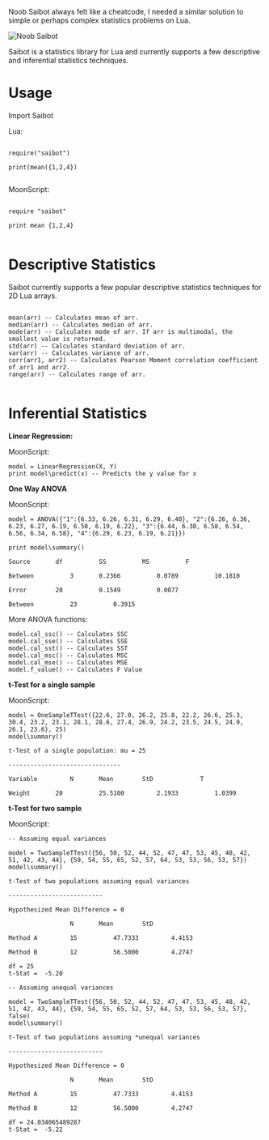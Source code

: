 Noob Saibot always felt like a cheatcode, I needed a similar solution to simple or perhaps complex statistics problems on Lua. 

![Noob Saibot](https://c.tenor.com/ckUZEMepZw4AAAAC/mortal-kombat-noob-saibot.gif)

Saibot is a statistics library for Lua and currently supports a few descriptive and inferential statistics techniques.


# Usage

Import Saibot

Lua:

```

require("saibot")

print(mean({1,2,4})


```

MoonScript:

```

require "saibot"

print mean {1,2,4}


```


# Descriptive Statistics

Saibot currently supports a few popular descriptive statistics techniques for 2D Lua arrays.  

```

mean(arr) -- Calculates mean of arr.
median(arr) -- Calculates median of arr.
mode(arr) -- Calculates mode of arr. If arr is multimodal, the smallest value is returned.
std(arr) -- Calculates standard deviation of arr.
var(arr) -- Calculates variance of arr.
corr(arr1, arr2) -- Calculates Pearson Moment correlation coefficient of arr1 and arr2.
range(arr) -- Calculates range of arr.


```
 

# Inferential Statistics


**Linear Regression:**

MoonScript:

```
model = LinearRegression(X, Y)
print model\predict(x) -- Predicts the y value for x

```


**One Way ANOVA**

MoonScript:

```
model = ANOVA({"1":{6.33, 6.26, 6.31, 6.29, 6.40}, "2":{6.26, 6.36, 6.23, 6.27, 6.19, 6.50, 6.19, 6.22}, "3":{6.44, 6.38, 6.58, 6.54, 6.56, 6.34, 6.58}, "4":{6.29, 6.23, 6.19, 6.21}})
  
print model\summary()

Source 		 df 		 SS   		 MS   		 F

Between 		 3 		 0.2366 		 0.0789 		 10.1810

Error 		 20 		 0.1549 		 0.0077

Between 		 23 		 0.3915

```

More ANOVA functions:

```
model.cal_ssc() -- Calculates SSC
model.cal_sse() -- Calculates SSE
model.cal_sst() -- Calculates SST
model.cal_msc() -- Calculates MSC
model.cal_mse() -- Calculates MSE
model.f_value() -- Calculates F Value
```


**t-Test for a single sample**

MoonScript:

```
model = OneSampleTTest({22.6, 27.0, 26.2, 25.8, 22.2, 26.6, 25.3, 30.4, 23.2, 23.1, 28.1, 28.6, 27.4, 26.9, 24.2, 23.5, 24.5, 24.9, 26.1, 23.6}, 25)
model\summary()

t-Test of a single population: mu = 25

-------------------------------

Variable 		 N 		 Mean 		 StD 			 T

Weight 		 20 		 25.5100 		 2.1933 		 1.0399
```


**t-Test for two sample**

MoonScript:

```
-- Assuming equal variances

model = TwoSampleTTest({56, 50, 52, 44, 52, 47, 47, 53, 45, 48, 42, 51, 42, 43, 44}, {59, 54, 55, 65, 52, 57, 64, 53, 53, 56, 53, 57})
model\summary()

t-Test of two populations assuming equal variances

--------------------------

Hypothesized Mean Difference = 0

        		 N 		 Mean 		 StD

Method A 		 15 		 47.7333 		 4.4153

Method B 		 12 		 56.5000 		 4.2747

df = 25
t-Stat =  -5.20

-- Assuming unequal variances

model = TwoSampleTTest({56, 50, 52, 44, 52, 47, 47, 53, 45, 48, 42, 51, 42, 43, 44}, {59, 54, 55, 65, 52, 57, 64, 53, 53, 56, 53, 57}, false)
model\summary()

t-Test of two populations assuming *unequal variances

--------------------------

Hypothesized Mean Difference = 0

        		 N 		 Mean 		 StD

Method A 		 15 		 47.7333 		 4.4153

Method B 		 12 		 56.5000 		 4.2747

df = 24.034065489287
t-Stat =  -5.22

```